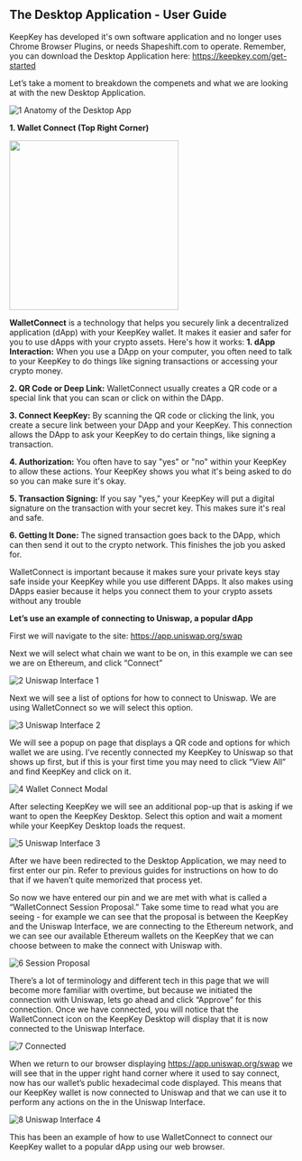 ## The Desktop Application - User Guide ##

KeepKey has developed it's own software application and no longer uses Chrome Browser Plugins, or needs Shapeshift.com to operate.
Remember, you can download the Desktop Application here: https://keepkey.com/get-started

Let’s take  a moment to breakdown the compenets and what we are looking at with the new Desktop Application.

![1  Anatomy of the Desktop App](https://github.com/BitHighlander/keepkey-docs/assets/47842709/db4370bd-0d4d-4044-bb15-412eae49667d)


**1. Wallet Connect (Top Right Corner)**

<img src="https://github.com/BitHighlander/keepkey-docs/assets/47842709/dad2a0b8-17cd-4540-9920-94d5acbf5227" width="300">


**WalletConnect** is a technology that helps you securely link a decentralized application (dApp) with your KeepKey wallet. It makes it easier and safer for you to use dApps with your crypto assets.
Here's how it works:
**1.	dApp Interaction:** When you use a DApp on your computer, you often need to talk to your KeepKey to do things like signing transactions or accessing your crypto money.

**2.	QR Code or Deep Link:** WalletConnect usually creates a QR code or a special link that you can scan or click on within the DApp.

**3.	Connect KeepKey:** By scanning the QR code or clicking the link, you create a secure link between your DApp and your KeepKey. This connection allows the DApp to ask your KeepKey to do certain things, like signing a transaction.

**4.	Authorization:** You often have to say "yes" or "no" within your KeepKey to allow these actions. Your KeepKey shows you what it's being asked to do so you can make sure it's okay.

**5.	Transaction Signing:** If you say "yes," your KeepKey will put a digital signature on the transaction with your secret key. This makes sure it's real and safe.

**6.	Getting It Done:** The signed transaction goes back to the DApp, which can then send it out to the crypto network. This finishes the job you asked for.

WalletConnect is important because it makes sure your private keys stay safe inside your KeepKey while you use different DApps. It also makes using DApps easier because it helps you connect them to your crypto assets without any trouble



**Let’s use an example of connecting to Uniswap, a popular dApp**


First we will navigate to the site: https://app.uniswap.org/swap

Next we will select what chain we want to be on, in this example we can see we are on Ethereum, and click “Connect”

![2 Uniswap Interface 1](https://github.com/BitHighlander/keepkey-docs/assets/47842709/e2931b64-4d59-4138-ba00-b8977207aff4)

Next we will see a list of options for how to connect to Uniswap. We are using WalletConnect so we will select this option.

![3 Uniswap Interface 2](https://github.com/BitHighlander/keepkey-docs/assets/47842709/fcfbf952-c62f-432d-8e4f-f148b6a9d7b0)

We will see a popup on page that displays a QR code and options for which wallet we are using. 
I’ve recently connected my KeepKey to Uniswap so that shows up first, but if this is your first time you may need to click “View All” and find KeepKey and click on it. 

![4 Wallet Connect Modal](https://github.com/BitHighlander/keepkey-docs/assets/47842709/91b98777-5c19-4590-bc24-1fa4557403e5)

After selecting KeepKey we will see an additional pop-up that is asking if we want to open the KeepKey Desktop. 
Select this option and wait a moment while your KeepKey Desktop loads the request.

![5 Uniswap Interface 3](https://github.com/BitHighlander/keepkey-docs/assets/47842709/984fde08-acc6-4883-a3d4-0406ba1bb736)

After we have been redirected to the Desktop Application, we may need to first enter our pin. 
Refer to previous guides for instructions on how to do that if we haven’t quite memorized that process yet. 

So now we have entered our pin and we are met with what is called a “WalletConnect Session Proposal.” 
Take some time to read what you are seeing - for example we can see that the proposal is between the KeepKey and the Uniswap Interface, we are connecting to the Ethereum network, and we can see our available Ethereum wallets on the KeepKey that we can choose between to make the connect with Uniswap with. 

![6 Session Proposal](https://github.com/BitHighlander/keepkey-docs/assets/47842709/f02cad05-f426-492a-a5c9-794f0a289a47)

There’s a lot of terminology and different tech in this page that we will become more familiar with overtime, 
but because we initiated the connection with Uniswap, lets go ahead and click “Approve” for this connection.
Once we have connected, you will notice that the WalletConnect icon on the KeepKey Desktop will display that it is now connected to the Uniswap Interface.

![7 Connected](https://github.com/BitHighlander/keepkey-docs/assets/47842709/47b476c0-cc10-435b-afca-f63b79d2f028)

When we return to our browser displaying https://app.uniswap.org/swap we will see that in the upper right hand corner where it used to say connect, now has our wallet’s public hexadecimal code displayed. This means that our KeepKey wallet is now connected to Uniswap and that we can use it to perform any actions on the in the Uniswap Interface.

![8 Uniswap Interface 4](https://github.com/BitHighlander/keepkey-docs/assets/47842709/afe95a1f-9271-4d10-9bc9-06c316e5f43f)

This has been an example of how to use WalletConnect to connect our KeepKey wallet to a popular dApp using our web browser.







